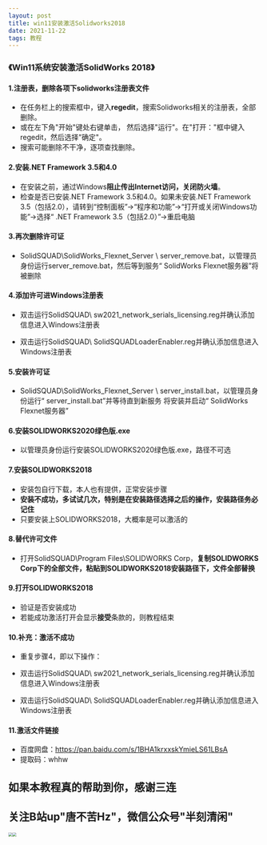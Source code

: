 ```yaml
---
layout: post
title: win11安装激活Solidworks2018
date: 2021-11-22
tags: 教程   
---
```



### 《Win11系统安装激活SolidWorks 2018》

#### 1.注册表，删除各项下solidworks注册表文件

- 在任务栏上的搜索框中，键入**regedit**，搜索Solidworks相关的注册表，全部删除。
- 或在左下角"开始"键处右键单击， 然后选择"运行"。在"打开："框中键入 regedit，然后选择"确定"。
- 搜索可能删除不干净，逐项查找删除。

#### 2.安装.NET Framework 3.5和4.0

- 在安装之前，通过Windows**阻止传出Internet访问，关闭防火墙**。
- 检查是否已安装.NET Framework 3.5和4.0。如果未安装.NET Framework 3.5（包括2.0），请转到“控制面板”->“程序和功能”->“打开或关闭Windows功能”->选择“ .NET Framework 3.5（包括2.0）”->重启电脑

#### 3.再次删除许可证

- SolidSQUAD\SolidWorks_Flexnet_Server \ server_remove.bat，以管理员身份运行server_remove.bat，然后等到服务“ SolidWorks Flexnet服务器”将被删除


#### 4.添加许可进Windows注册表

- 双击运行SolidSQUAD\ sw2021_network_serials_licensing.reg并确认添加信息进入Windows注册表

- 双击运行SolidSQUAD\ SolidSQUADLoaderEnabler.reg并确认添加信息进入Windows注册表


#### 5.安装许可证

- SolidSQUAD\SolidWorks_Flexnet_Server \ server_install.bat，以管理员身份运行“  server_install.bat”并等待直到新服务
  将安装并启动“ SolidWorks Flexnet服务器”

#### 6.安装SOLIDWORKS2020绿色版.exe

- 以管理员身份运行安装SOLIDWORKS2020绿色版.exe，路径不可选

#### 7.安装SOLIDWORKS2018

- 安装包自行下载，本人也有提供，正常安装步骤
- **安装不成功，多试试几次，特别是在安装路径选择之后的操作，安装路径务必记住**
- 只要安装上SOLIDWORKS2018，大概率是可以激活的

#### 8.替代许可文件

- 打开SolidSQUAD\Program Files\SOLIDWORKS Corp，**复制SOLIDWORKS Corp下的全部文件，粘贴到SOLIDWORKS2018安装路径下，文件全部替换**

#### 9.打开SOLIDWORKS2018

- 验证是否安装成功
- 若能成功激活打开会显示**接受**条款的，则教程结束

#### 10.补充：激活不成功

- 重复步骤4，即以下操作：

- 双击运行SolidSQUAD\ sw2021_network_serials_licensing.reg并确认添加信息进入Windows注册表

- 双击运行SolidSQUAD\ SolidSQUADLoaderEnabler.reg并确认添加信息进入Windows注册表

#### 11.激活文件链接

  - 百度网盘：https://pan.baidu.com/s/1BHA1krxxskYmieLS61LBsA
  - 提取码：whhw

## 如果本教程真的帮助到你，感谢三连

## 关注B站up"唐不苦Hz"，微信公众号"半刻清闲"

  <img type="image" src="https://1696793495.github.io//images/readme/bilibili.png" style="float: left; zoom: 50%;" /><img type="image" src="https://1696793495.github.io//images/readme/gongzhonghao.png" style="float: centre; zoom: 50%;" />